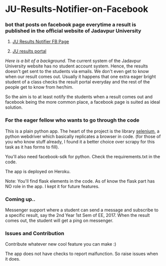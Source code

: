 # JU-Results-Notifier-on-Facebook

### bot that posts on facebook page everytime a result is published in the official website of Jadavpur University

1. [JU Results Notifier FB Page](https://www.facebook.com/Jadavpur-University-Results-Notifier-1792892714369394/)

2. [JU results portal](http://www.juexam.org/newexam/)

*Here is a bit of a background*. The current system of the Jadavpur University website has no student account system. Hence, the results doesn't get sent to the students via emails. We don't even get to know when our result comes out. Usually it happens that one extra eager bright student of a class checks the result portal everyday and the rest of the people get to know from her/him.

So the aim is to at least notify the students when a result comes out and facebook being the more common place, a facebook page is suited as ideal solution.


### For the eager fellow who wants to go through the code

This is a plain python app. The heart of the project is the library [selenium](http://selenium-python.readthedocs.io/), a python webdriver which basically replicates a browser in code. (for those of you who know stuff already, I found it a better choice over scrapy for this task as it has forms to fill).

You'll also need facebook-sdk for python. Check the requirements.txt in the code.

The app is deployed on Heroku.

Note: You'll find flask elements in the code. As of know the flask part has NO role in the app. I kept it for future features.


### Coming up..

Messenger support where a student can send a message and subscribe to a specific result, say the 2nd Year 1st Sem of EE, 2017. When the result comes out, the student will get a ping on messenger.


### Issues and Contribution

Contribute whatever new cool feature you can make :)

The app does not have checks to report malfunction. So raise issues when it does.
